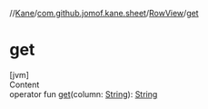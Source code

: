 //[Kane](../../index.md)/[com.github.jomof.kane.sheet](../index.md)/[RowView](index.md)/[get](get.md)



# get  
[jvm]  
Content  
operator fun [get](get.md)(column: [String](https://kotlinlang.org/api/latest/jvm/stdlib/kotlin/-string/index.html)): [String](https://kotlinlang.org/api/latest/jvm/stdlib/kotlin/-string/index.html)  



